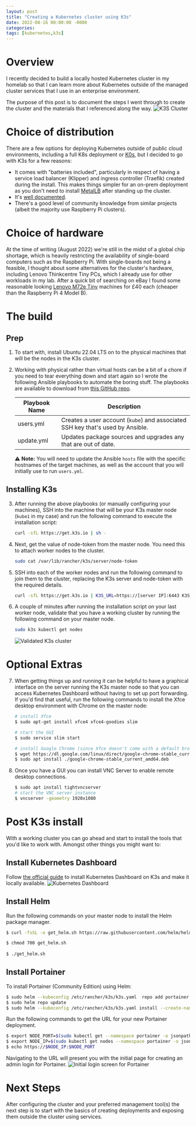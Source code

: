 ```yaml
---
layout: post
title: "Creating a Kubernetes cluster using K3s"
date: 2022-08-16 00:00:00 -0000
categories:
tags: [kubernetes,k3s]
---
```


# Overview
I recently decided to build a locally hosted Kubernetes cluster in my homelab so that I can learn more about Kubernetes outside of the managed cluster services that I use in an enterprise environment.

The purpose of this post is to document the steps I went through to create the cluster and the materials that I referenced along the way.
![K3S Cluster](/assets/images/k3s-cluster.jpg)

# Choice of distribution
There are a few options for deploying Kubernetes outside of public cloud environments, including a full K8s deployment or [K0s](https://k0sproject.io/), but I decided to go with K3s for a few reasons:
* It comes with "batteries included", particularly in respect of having a service load balancer (Klipper) and ingress controller (Traefik) created during the install. This makes things simpler for an on-prem deployment as you don't need to install [MetalLB](https://metallb.universe.tf/) after standing up the cluster.
* It's [well documented](https://rancher.com/docs/k3s/latest/en/).
* There's a good level of community knowledge from similar projects (albeit the majority use Raspberry Pi clusters).

# Choice of hardware
At the time of writing (August 2022) we're still in the midst of a global chip shortage, which is heavily restricting the availability of single-board computers such as the Raspberry Pi. With single-boards not being a feasible, I thought about some alternatives for the cluster's hardware, including Lenovo Thinkcentre Tiny PCs, which I already use for other workloads in my lab. After a quick bit of searching on eBay I found some reasonable looking [Lenovo M72e Tiny](https://www.hardware-corner.net/desktop-models/Lenovo-ThinkCentre-M72e-Tiny/) machines for £40 each (cheaper than the Raspberry Pi 4 Model B).

# The build
## Prep
1. To start with, install Ubuntu 22.04 LTS on to the physical machines that will be the nodes in the K3s cluster.

2. Working with physical rather than virtual hosts can be a bit of a chore if you need to tear everything down and start again so I wrote the following Ansible playbooks to automate the boring stuff. The playbooks are available to download from [this GitHub repo](https://github.com/mrwadams/ansible-k3s).
        
    | Playbook Name | Description                                                                    |
    |---------------|--------------------------------------------------------------------------------|
    | users.yml     | Creates a user account (`kube`) and associated SSH key that's used by Ansible. |
    | update.yml    | Updates package sources and upgrades any that are out of date.                 |

    :warning: **Note:** You will need to update the Ansible `hosts` file with the specific hostnames of the target machines, as well as the account that you will initially use to run `users.yml`.

## Installing K3s
3. After running the above playbooks (or manually configuring your machines), SSH into the machine that will be your K3s master node (`kube1` in my case) and run the following command to execute the installation script:
    ```bash
    curl -sfL https://get.k3s.io | sh -
    ```

4. Next, get the value of node-token from the master node. You need this to attach worker nodes to the cluster.
    ```bash
    sudo cat /var/lib/rancher/k3s/server/node-token
    ```

5. SSH into each of the worker nodes and run the following command to join them to the cluster, replacing the K3s server and node-token with the required details.
    ```bash
    curl -sfL https://get.k3s.io | K3S_URL=https://[server IP]:6443 K3S_TOKEN=[node token value] sh -
    ```

6. A couple of minutes after running the installation script on your last worker node, validate that you have a working cluster by running the following command on your master node.
    ```bash
    sudo k3s kubectl get nodes
    ```
    ![Validated K3s cluster](/assets/images/k3s-validate.png)

# Optional Extras

7. When getting things up and running it can be helpful to have a graphical interface on the server running the K3s master node so that you can access Kubernetes Dashboard without having to set up port forwarding. If you'd find that useful, run the following commands to install the Xfce desktop environment with Chrome on the master node:

    ```bash
    # install Xfce
    $ sudo apt-get install xfce4 xfce4-goodies slim

    # start the GUI
    $ sudo service slim start

    # install Google Chrome (since Xfce doesn't come with a default browser)
    $ wget https://dl.google.com/linux/direct/google-chrome-stable_current_amd64.deb
    $ sudo apt install ./google-chrome-stable_current_amd64.deb
    ```

8. Once you have a GUI you can install VNC Server to enable remote desktop connections.
    ```bash
    $ sudo apt install tightvncserver
    # start the VNC server instance
    $ vncserver -geometry 1920x1080
    ```

# Post K3s install
With a working cluster you can go ahead and start to install the tools that you'd like to work with. Amongst other things you might want to:

## Install Kubernetes Dashboard
Follow [the official guide](https://rancher.com/docs/k3s/latest/en/installation/kube-dashboard/) to install Kubernetes Dashboard on K3s and make it locally available.
![Kubernetes Dashboard](/assets/images/k8s-dashboard.png)

## Install Helm
Run the following commands on your master node to install the Helm package manager.

```bash
$ curl -fsSL -o get_helm.sh https://raw.githubusercontent.com/helm/helm/main/scripts/get-helm-3

$ chmod 700 get_helm.sh
    
$ ./get_helm.sh
```

## Install Portainer
To install Portainer (Community Edition) using Helm:
    
```bash
$ sudo helm --kubeconfig /etc/rancher/k3s/k3s.yaml  repo add portainer https://portainer.github.io/k8s/
$ sudo helm repo update
$ sudo helm --kubeconfig /etc/rancher/k3s/k3s.yaml install --create-namespace -n portainer portainer portainer/portainer
```

Run the following commands to get the URL for your new Portainer deployment.

```bash
$ export NODE_PORT=$(sudo kubectl get --namespace portainer -o jsonpath="{.spec.ports[1].nodePort}" services portainer)
$ export NODE_IP=$(sudo kubectl get nodes --namespace portainer -o jsonpath="{.items[0].status.addresses[0].address}")
$ echo https://$NODE_IP:$NODE_PORT
```

Navigating to the URL will present you with the initial page for creating an admin login for Portainer.
![Initial login screen for Portainer](/assets/images/k3s-portainer.png)

# Next Steps
After configuring the cluster and your preferred management tool(s) the next step is to start with the basics of creating deployments and exposing them outside the cluster using services.